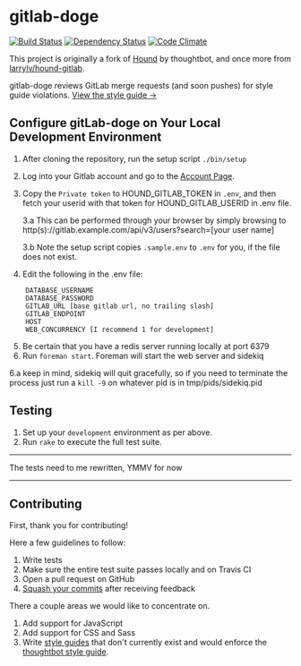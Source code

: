 gitlab-doge
=====

[![Build Status](https://travis-ci.org/e-sabelhaus/gitlab-doge.svg?branch=master)](http://travis-ci.org/e-sabelhaus/gitlab-doge?branch=master)
[![Dependency Status](https://gemnasium.com/e-sabelhaus/gitlab-doge.svg)](https://gemnasium.com/e-sabelhaus/gitlab-doge)
[![Code Climate](https://codeclimate.com/github/e-sabelhaus/gitlab-doge.png)](https://codeclimate.com/github/e-sabelhaus/gitlab-doge)

This project is originally a fork of [Hound](https://github.com/thoughtbot/hound) by thoughtbot, and once more
from [larrylv/hound-gitlab](https://github.com/larrylv/hound-gitlab).

gitlab-doge reviews GitLab merge requests (and soon pushes) for style guide violations. [View the style
guide &rarr;](https://github.com/thoughtbot/guides/tree/master/style)

## Configure gitLab-doge on Your Local Development Environment

1. After cloning the repository, run the setup script `./bin/setup`
2. Log into your Gitlab account and go to the [Account Page](https://gitlab.com/profile/account).
3. Copy the `Private token` to HOUND_GITLAB_TOKEN in `.env`, and then fetch your userid
   with that token for HOUND_GITLAB_USERID in .env file.

   3.a This can be performed through your browser by simply browsing to http(s)://gitlab.example.com/api/v3/users?search=[your user name]

   3.b Note the setup script copies `.sample.env` to `.env` for you, if the file does not exist.
4. Edit the following in the .env file:
```
	DATABASE_USERNAME
	DATABASE_PASSWORD
	GITLAB_URL [base gitlab url, no trailing slash]
	GITLAB_ENDPOINT
	HOST
	WEB_CONCURRENCY [I recommend 1 for development]
```
5. Be certain that you have a redis server running locally at port 6379
6. Run `foreman start`. Foreman will start the web server and sidekiq

  6.a keep in mind, sidekiq will quit gracefully, so if you need to terminate the process just run a `kill -9` on whatever pid  is in tmp/pids/sidekiq.pid

Testing
-----------

1. Set up your `development` environment as per above.
2. Run `rake` to execute the full test suite.

***
The tests need to me rewritten, YMMV for now
***

Contributing
------------

First, thank you for contributing!

Here a few guidelines to follow:

1. Write tests
2. Make sure the entire test suite passes locally and on Travis CI
3. Open a pull request on GitHub
4. [Squash your commits](https://github.com/thoughtbot/guides/tree/master/protocol/git#write-a-feature) after receiving feedback

There a couple areas we would like to concentrate on.

1. Add support for JavaScript
2. Add support for CSS and Sass
3. Write [style guides](app/models/style_guide) that don't currently exist and
   would enforce the
   [thoughtbot style guide](https://github.com/thoughtbot/guides).
